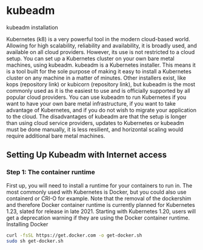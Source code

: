 # kubeadm
kubeadm installation 

Kubernetes (k8) is a very powerful tool in the modern cloud-based world. Allowing for high scalability, reliability and availability, it is broadly used, and available on all cloud providers. However, its use is not restricted to a cloud setup. You can set up a Kubernetes cluster on your own bare metal machines, using kubeadm.
kubeadm is a Kubernetes installer. This means it is a tool built for the sole purpose of making it easy to install a Kubernetes cluster on any machine in a matter of minutes. Other installers exist, like kops (repository link) or kubicorn (repository link), but kubeadm is the most commonly used as it is the easiest to use and is officially supported by all popular cloud providers.
You can use kubeadm to run Kubernetes if you want to have your own bare metal infrastructure, if you want to take advantage of Kubernetes, and if you do not wish to migrate your application to the cloud.
The disadvantages of kubeadm are that the setup is longer than using cloud service providers, updates to Kubernetes or kubeadm must be done manually, it is less resilient, and horizontal scaling would require additional bare metal machines.

## Setting Up Kubeadm with Internet access

### Step 1: The container runtime

First up, you will need to install a runtime for your containers to run in. The most commonly used with Kubernetes is Docker, but you could also use containerd or CRI-O for example. Note that the removal of the dockershim and therefore Docker container runtime is currently planned for Kubernetes 1.23, slated for release in late 2021. Starting with Kubernetes 1.20, users will get a deprecation warning if they are using the Docker container runtime. 
Installing Docker 
``` bash
curl -fsSL https://get.docker.com -o get-docker.sh
sudo sh get-docker.sh
```
